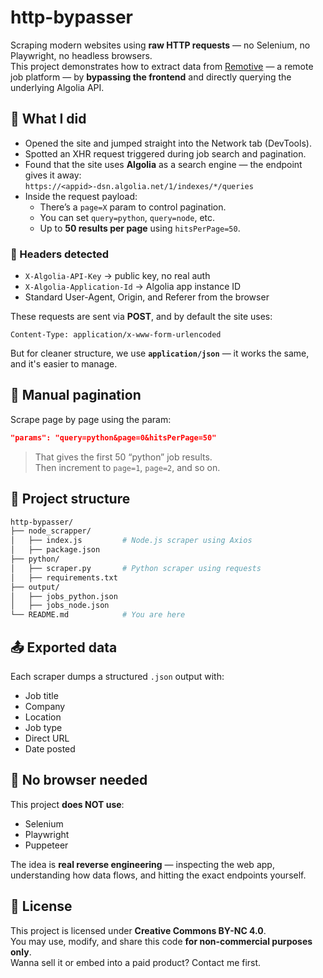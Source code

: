 # http-bypasser

Scraping modern websites using **raw HTTP requests** — no Selenium, no Playwright, no headless browsers.  
This project demonstrates how to extract data from [Remotive](https://remotive.io/) — a remote job platform — by **bypassing the frontend** and directly querying the underlying Algolia API.

## 🧠 What I did

- Opened the site and jumped straight into the Network tab (DevTools).
- Spotted an XHR request triggered during job search and pagination.
- Found that the site uses **Algolia** as a search engine — the endpoint gives it away:  
  `https://<appid>-dsn.algolia.net/1/indexes/*/queries`
- Inside the request payload:
  - There’s a `page=X` param to control pagination.
  - You can set `query=python`, `query=node`, etc.
  - Up to **50 results per page** using `hitsPerPage=50`.

### 🔐 Headers detected

- `X-Algolia-API-Key` → public key, no real auth
- `X-Algolia-Application-Id` → Algolia app instance ID
- Standard User-Agent, Origin, and Referer from the browser

These requests are sent via **POST**, and by default the site uses:

```
Content-Type: application/x-www-form-urlencoded
```

But for cleaner structure, we use **`application/json`** — it works the same, and it's easier to manage.

## 🔁 Manual pagination

Scrape page by page using the param:

```json
"params": "query=python&page=0&hitsPerPage=50"
```

> That gives the first 50 “python” job results.  
> Then increment to `page=1`, `page=2`, and so on.

## 📁 Project structure

```bash
http-bypasser/
├── node_scrapper/
│   ├── index.js         # Node.js scraper using Axios
│   ├── package.json
├── python/
│   ├── scraper.py       # Python scraper using requests
│   ├── requirements.txt
├── output/
│   ├── jobs_python.json
│   ├── jobs_node.json
└── README.md            # You are here
```

## 📤 Exported data

Each scraper dumps a structured `.json` output with:

- Job title
- Company
- Location
- Job type
- Direct URL
- Date posted

## 🚫 No browser needed

This project **does NOT use**:
- Selenium
- Playwright
- Puppeteer

The idea is **real reverse engineering** — inspecting the web app, understanding how data flows, and hitting the exact endpoints yourself.

## 📜 License

This project is licensed under **Creative Commons BY-NC 4.0**.  
You may use, modify, and share this code **for non-commercial purposes only**.  
Wanna sell it or embed into a paid product? Contact me first.
